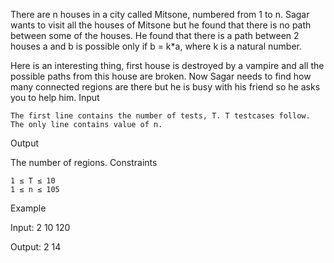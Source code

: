 There are n houses in a city called Mitsone, numbered from 1 to n. Sagar wants to visit all the houses of Mitsone but he found that there is no path between some of the houses. He found that there is a path between 2 houses a and b is possible only if b = k*a, where k is a natural number.

Here is an interesting thing, first house is destroyed by a vampire and all the possible paths from this house are broken. Now Sagar needs to find how many connected regions are there but he is busy with his friend so he asks you to help him.
Input

    The first line contains the number of tests, T. T testcases follow.
    The only line contains value of n.

Output

The number of regions.
Constraints

    1 ≤ T ≤ 10
    1 ≤ n ≤ 105

Example

Input:
2
10
120

Output:
2
14